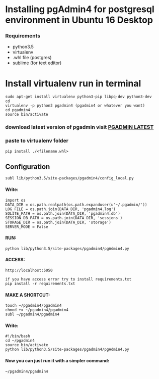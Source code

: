 # Installing pgAdmin4 for postgresql environment in Ubuntu 16 Desktop
### Requirements
* python3.5
* virtualenv
* .whl file (postgres)
* sublime (for text editor)

# Install virtualenv run in terminal
    sudo apt-get install virtualenv python3-pip libpq-dev python3-dev
    cd
    virtualenv -p python3 pgadmin4 (pgadmin4 or whatever you want)
    cd pgadmin4
    source bin/activate
  
### download latest version of pgadmin visit [PGADMIN LATEST](https://www.pgadmin.org/download/pgadmin-4-python-wheel/)
### paste to virtualenv folder
    pip install ./<filename.whl>
    
## Configuration
    
    subl lib/python3.5/site-packages/pgadmin4/config_local.py
#### Write:
    import os
    DATA_DIR = os.path.realpath(os.path.expanduser(u'~/.pgadmin/'))
    LOG_FILE = os.path.join(DATA_DIR, 'pgadmin4.log')
    SQLITE_PATH = os.path.join(DATA_DIR, 'pgadmin4.db')
    SESSION_DB_PATH = os.path.join(DATA_DIR, 'sessions')
    STORAGE_DIR = os.path.join(DATA_DIR, 'storage')
    SERVER_MODE = False
  
#### RUN:
    python lib/python3.5/site-packages/pgadmin4/pgAdmin4.py

#### ACCESS:
    http://localhost:5050
    
    if you have access error try to install requirements.txt
    pip install -r requirements.txt
 
#### MAKE A SHORTCUT:
    touch ~/pgadmin4/pgadmin4
    chmod +x ~/pgadmin4/pgadmin4
    subl ~/pgadmin4/pgadmin4
    
#### Write:
    #!/bin/bash
    cd ~/pgadmin4
    source bin/activate
    python lib/python3.5/site-packages/pgadmin4/pgAdmin4.py
    
#### Now you can just run it with a simpler command:
    ~/pgadmin4/pgadmin4
